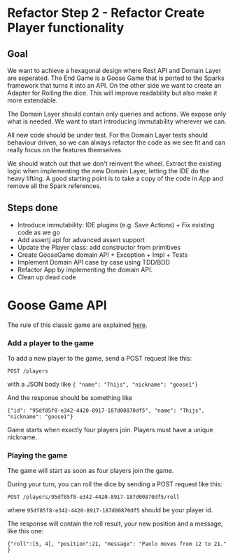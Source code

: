 # Refactor Step 2 - Refactor Create Player functionality

## Goal

We want to achieve a hexagonal design where Rest API and Domain Layer are seperated.
The End Game is a Goose Game that is ported to the Sparks framework that turns it into an API.
On the other side we want to create an Adapter for Rolling the dice.
This will improve readability but also make it more extendable.

The Domain Layer should contain only queries and actions.
We expose only what is needed.
We want to start introducing immutability wherever we can.

All new code should be under test.
For the Domain Layer tests should behaviour driven, so we can always refactor the code as we see fit and
can really focus on the features themselves.

We should watch out that we don't reinvent the wheel.
Extract the existing logic when implementing the new Domain Layer, letting the IDE do the heavy lifting.
A good starting point is to take a copy of the code in App and remove all the Spark references.

## Steps done

* Introduce immutability: IDE plugins (e.g. Save Actions) + Fix existing code as we go
* Add assertj api for advanced assert support
* Update the Player class: add constructor from primitives
* Create GooseGame domain API + Exception + Impl + Tests
* Implement Domain API case by case using TDD/BDD
* Refactor App by implementing the domain API.
* Clean up dead code

# Goose Game API

The rule of this classic game are explained [here](https://en.wikipedia.org/wiki/Game_of_the_Goose).

### Add a player to the game

To add a new player to the game, send a POST request like this:

`POST /players`

with a JSON body like `{ "name": "Thijs", "nickname": "goose1"}`

And the response should be something like

`{"id": "95df85f8-e342-4420-8917-187d00870df5", "name": "Thijs", "nickname": "goose1"}`

Game starts when exactly four players join.
Players must have a unique nickname.

### Playing the game

The game will start as soon as four players join the game.

During your turn, you can roll the dice by sending a POST request like this:

`POST /players/95df85f8-e342-4420-8917-187d00870df5/roll`

where `95df85f8-e342-4420-8917-187d00870df5` should be your player id.

The response will contain the roll result, your new position and a message, like this one:

`{"roll":[5, 4], "position":21, "message": "Paolo moves from 12 to 21." }`